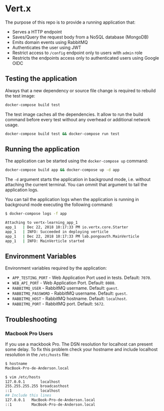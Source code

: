 # Vert.x

The purpose of this repo is to provide a running application that:

- Serves a HTTP endpoint
- Saves/Query the request body from a NoSQL database (MongoDB)
- Emits domain events using RabbitMQ
- Authenticates the user using JWT
- Restrict access to `/config` endpoint only to users with `admin` role
- Restricts the endpoints access only to authenticated users using Google OIDC

## Testing the application

Always that a new dependency or source file change is required to rebuild the test image:

```bash
docker-compose build test
```

The test image caches all the dependencies. It allow to run the build command
before every test without any overhead or additional network usage.

```bash
docker-compose build test && docker-compose run test
```

## Running the application

The application can be started using the `docker-compose up` command:

```bash
docker-compose build app && docker-compose up -d app
```

The `-d` argument starts the application in background mode, i.e. without attaching the current terminal. You can ommit that argument to tail the application logs.

You can tail the application logs when the application is running in background mode executing the following command:

```bash
$ docker-compose logs -f app

Attaching to vertx-learning_app_1
app_1   | Dec 22, 2018 10:17:33 PM io.vertx.core.Starter
app_1   | INFO: Succeeded in deploying verticle
app_1   | Dec 22, 2018 10:17:33 PM lab.pongoauth.MainVerticle
app_1   | INFO: MainVerticle started

```

## Environment Variables

Environment variables required by the application:

- `APP_TESTING_PORT` - Web Application Port used in tests. Default: `7070`.
- `WEB_API_PORT` - Web Application Port. Default: `8080`.
- `RABBITMQ_USER` - RabbitMQ username. Default: `guest`.
- `RABBITMQ_PASSWORD` - RabbitMQ username. Default: `guest`.
- `RABBITMQ_HOST` - RabbitMQ hostname. Default: `localhost`.
- `RABBITMQ_PORT` - RabbitMQ port. Default: `5672`.

## Troubleshooting

### Macbook Pro Users

If you use a mackbook Pro. The DSN resolution for localhost can present some delay. To fix this problem check your hostname and include localhost resolution
in the `/etc/hosts` file:

```bash
$ hostname
MacBook-Pro-de-Anderson.local

$ vim /etc/hosts
127.0.0.1       localhost
255.255.255.255 broadcasthost
::1             localhost
## Include this lines
127.0.0.1   MacBook-Pro-de-Anderson.local
::1         MacBook-Pro-de-Anderson.local
```